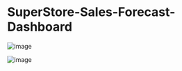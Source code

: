 # SuperStore-Sales-Forecast-Dashboard

![image](https://github.com/user-attachments/assets/8b808272-d8df-43b0-92ef-92598fbd6de2)

![image](https://github.com/user-attachments/assets/91b2d40f-670d-456a-b2b5-757204260b91)

